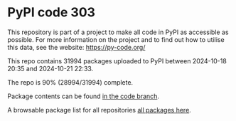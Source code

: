# PyPI code 303

This repository is part of a project to make all code in PyPI as accessible as possible. For more information 
on the project and to find out how to utilise this data, see the website: https://py-code.org/

This repo contains 31994 packages uploaded to PyPI between 
2024-10-18 20:35 and 2024-10-21 22:33.

The repo is 90% (28994/31994) complete.

Package contents can be found [in the code branch](https://github.com/pypi-data/pypi-mirror-303/tree/code/packages).

A browsable package list for all repositories [all packages here](https://py-code.org/repositories/pypi-mirror-303).


